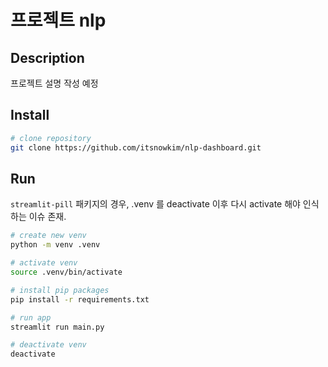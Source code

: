 # 프로젝트 nlp

## Description
프로젝트 설명 작성 예정

## Install
```bash
# clone repository
git clone https://github.com/itsnowkim/nlp-dashboard.git
```

## Run
`streamlit-pill` 패키지의 경우, .venv 를 deactivate 이후 다시 activate 해야 인식하는 이슈 존재.

```bash
# create new venv
python -m venv .venv

# activate venv
source .venv/bin/activate

# install pip packages
pip install -r requirements.txt

# run app
streamlit run main.py

# deactivate venv
deactivate
```